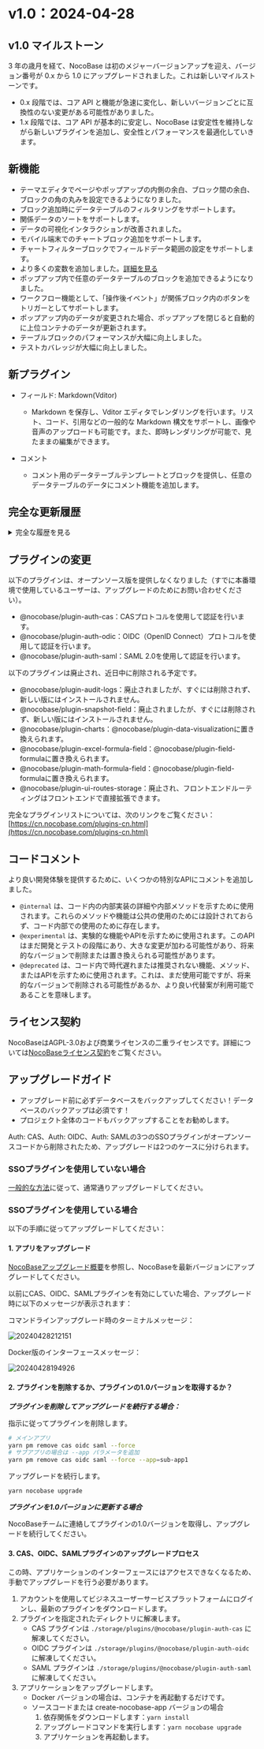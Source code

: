 # v1.0：2024-04-28

## v1.0 マイルストーン

3 年の歳月を経て、NocoBase は初のメジャーバージョンアップを迎え、バージョン番号が 0.x から 1.0 にアップグレードされました。これは新しいマイルストーンです。

- 0.x 段階では、コア API と機能が急速に変化し、新しいバージョンごとに互換性のない変更がある可能性がありました。
- 1.x 段階では、コア API が基本的に安定し、NocoBase は安定性を維持しながら新しいプラグインを追加し、安全性とパフォーマンスを最適化していきます。

## 新機能

- テーマエディタでページやポップアップの内側の余白、ブロック間の余白、ブロックの角の丸みを設定できるようになりました。
- ブロック追加時にデータテーブルのフィルタリングをサポートします。
- 関係データのソートをサポートします。
- データの可視化インタラクションが改善されました。
- モバイル端末でのチャートブロック追加をサポートします。
- チャートフィルターブロックでフィールドデータ範囲の設定をサポートします。
- より多くの変数を追加しました。[詳細を見る](https://docs-jp.nocobase.com/handbook/ui/variables)
- ポップアップ内で任意のデータテーブルのブロックを追加できるようになりました。
- ワークフロー機能として、「操作後イベント」が関係ブロック内のボタンをトリガーとしてサポートします。
- ポップアップ内のデータが変更された場合、ポップアップを閉じると自動的に上位コンテナのデータが更新されます。
- テーブルブロックのパフォーマンスが大幅に向上しました。
- テストカバレッジが大幅に向上しました。

## 新プラグイン

- フィールド: Markdown(Vditor)

  - Markdown を保存し、Vditor エディタでレンダリングを行います。リスト、コード、引用などの一般的な Markdown 構文をサポートし、画像や音声のアップロードも可能です。また、即時レンダリングが可能で、見たままの編集ができます。

- コメント

  - コメント用のデータテーブルテンプレートとブロックを提供し、任意のデータテーブルのデータにコメント機能を追加します。

## 完全な更新履歴
<details>
<summary>完全な履歴を見る</summary>

- feat(plugin-workflow): 同期後にリストを更新 <u>#4177</u>
- feat(plugin-workflow): タイトル上にワークフローキーをツールチップとして表示 <u>#4178</u>
- test(plugin-workflow): テストケースを追加 <u>#4199</u>
- chore: APIキャッシュ制御ヘッダー <u>#4203</u>
- feat: ローカルから vditor の依存関係を読み込む <u>#4190</u>
- test: 数字の区切り文字テスト <u>#4204</u>
- fix: 数値フィールドは区切り設定をサポートする必要があります <u>#4197</u>
- fix(plugin-workflow): 体験を洗練する <u>#4195</u>
- chore: インポートおよびエクスポートの警告文を最適化 <u>#4196</u>
- refactor: 外部データソースコレクションマネージャー <u>#4193</u>
- fix: 環境バグ <u>#4191</u>
- fix: 関連フィールドの空のオペレーター <u>#4189</u>
- chore: e2e テストを追加 <u>#4184</u>
- fix: vditor のバージョン <u>#4183</u>
- refactor: フォームデータテンプレートのロケール改善 <u>#4188</u>
- test: 自動テストを追加 <u>#4098</u>
- chore: データソースロガーインスタンス <u>#4181</u>
- chore: 関連リポジトリでデータベースインスタンスを取得 <u>#4179</u>
- chore: 変数用の e2e テストを追加 <u>#4152</u>
- chore: コレクションのデバッグメッセージを定義 <u>#4176</u>
- chore: ビューコレクションの unsupportedFields <u>#4155</u>
- feat: プラグインフィールドマークダウン vditor を追加 <u>#4065</u>
- fix: バルク編集フォームの acl アクションエラー <u>#4166</u>
- fix: 関連フィールドで uuid 外部キーを自動作成 <u>#4160</u>
- fix(plugin-fm): 混乱を招くサイズ制限ヒントを修正 <u>#4153</u>
- fix(users): users:updateProfile の改善 <u>#4162</u>
- fix(client): API URL を取得 <u>#4161</u>
- feat: plugin-ui-routes-storage を削除 <u>#4140</u>
- fix: cytoscape のバージョンをロック <u>#4158</u>
- refactor: コレクションテンプレートの presetFieldsDisabled サポート <u>#4159</u>
- fix: グリッドスキーマ <u>#4157</u>
- client ユニットテスト <u>#4150</u>
- fix: 対象キーが主キーでない多対多の関連を更新 <u>#4146</u>
- refactor: フォームデータテンプレートのロケール改善 <u>#4148</u>
- fix(database): 配列フィールドの列名 <u>#4110</u>
- test: アクション e2e テストでリフレッシュ <u>#4147</u>
- fix(custom-request): コンテンツタイプの設定をサポート <u>#4144</u>
- chore: 現在のレコード変数をフォームから非推奨にする <u>#4063</u>
- feat(Theme): トークンをいくつか追加 <u>#4137</u>
- fix(client): 警告をいくつか修正 <u>#4143</u>
- style: tableActionColumn スタイルを改善 <u>#4138</u>
- fix: actionBar スタイルを改善 <u>#4123</u>
- chore: 削除競合時の警告メッセージ <u>#4141</u>
- fix(plugin-workflow-manual): 担当者がいないときにノードを通過させることを許可 <u>#4139</u>

</details>

## プラグインの変更

以下のプラグインは、オープンソース版を提供しなくなりました（すでに本番環境で使用しているユーザーは、アップグレードのためにお問い合わせください）。

- @nocobase/plugin-auth-cas：CASプロトコルを使用して認証を行います。
- @nocobase/plugin-auth-odic：OIDC（OpenID Connect）プロトコルを使用して認証を行います。
- @nocobase/plugin-auth-saml：SAML 2.0を使用して認証を行います。

以下のプラグインは廃止され、近日中に削除される予定です。

- @nocobase/plugin-audit-logs：廃止されましたが、すぐには削除されず、新しい版にはインストールされません。
- @nocobase/plugin-snapshot-field：廃止されましたが、すぐには削除されず、新しい版にはインストールされません。
- @nocobase/plugin-charts：@nocobase/plugin-data-visualizationに置き換えられます。
- @nocobase/plugin-excel-formula-field：@nocobase/plugin-field-formulaに置き換えられます。
- @nocobase/plugin-math-formula-field：@nocobase/plugin-field-formulaに置き換えられます。
- @nocobase/plugin-ui-routes-storage：廃止され、フロントエンドルーティングはフロントエンドで直接拡張できます。

完全なプラグインリストについては、次のリンクをご覧ください：[https://cn.nocobase.com/plugins-cn.html](https://cn.nocobase.com/plugins-cn.html)

## コードコメント

より良い開発体験を提供するために、いくつかの特別なAPIにコメントを追加しました。

- `@internal` は、コード内の内部実装の詳細や内部メソッドを示すために使用されます。これらのメソッドや機能は公共の使用のためには設計されておらず、コード内部での使用のために存在します。
- `@experimental` は、実験的な機能やAPIを示すために使用されます。このAPIはまだ開発とテストの段階にあり、大きな変更が加わる可能性があり、将来的なバージョンで削除または置き換えられる可能性があります。
- `@deprecated` は、コード内で時代遅れまたは推奨されない機能、メソッド、またはAPIを示すために使用されます。これは、まだ使用可能ですが、将来的なバージョンで削除される可能性があるか、より良い代替案が利用可能であることを意味します。

## ライセンス契約

NocoBaseはAGPL-3.0および商業ライセンスの二重ライセンスです。詳細については[NocoBaseライセンス契約](https://cn.nocobase.com/agreement-cn.html)をご覧ください。

## アップグレードガイド

- アップグレード前に必ずデータベースをバックアップしてください！データベースのバックアップは必須です！
- プロジェクト全体のコードもバックアップすることをお勧めします。

Auth: CAS、Auth: OIDC、Auth: SAMLの3つのSSOプラグインがオープンソースコードから削除されたため、アップグレードは2つのケースに分けられます。

### SSOプラグインを使用していない場合

[一般的な方法](https://docs-jp.nocobase.com/welcome/getting-started/upgrading)に従って、通常通りアップグレードしてください。

### SSOプラグインを使用している場合

以下の手順に従ってアップグレードしてください：

#### 1. アプリをアップグレード

[NocoBaseアップグレード概要](/welcome/getting-started/upgrading)を参照し、NocoBaseを最新バージョンにアップグレードしてください。

以前にCAS、OIDC、SAMLプラグインを有効にしていた場合、アップグレード時に以下のメッセージが表示されます：

コマンドラインアップグレード時のターミナルメッセージ：

![20240428212151](https://static-docs.nocobase.com/20240428212151.png)

Docker版のインターフェースメッセージ：

![20240428194926](https://static-docs.nocobase.com/20240428194926.png)

#### 2. プラグインを削除するか、プラグインの1.0バージョンを取得するか？

***プラグインを削除してアップグレードを続行する場合：***

指示に従ってプラグインを削除します。

```bash
# メインアプリ
yarn pm remove cas oidc saml --force
# サブアプリの場合は --app パラメータを追加
yarn pm remove cas oidc saml --force --app=sub-app1
```

アップグレードを続行します。

```bash
yarn nocobase upgrade
```

***プラグインを1.0バージョンに更新する場合***

NocoBaseチームに連絡してプラグインの1.0バージョンを取得し、アップグレードを続行してください。

#### 3. CAS、OIDC、SAMLプラグインのアップグレードプロセス

この時、アプリケーションのインターフェースにはアクセスできなくなるため、手動でアップグレードを行う必要があります。

1. アカウントを使用してビジネスユーザーサービスプラットフォームにログインし、最新のプラグインをダウンロードします。
2. プラグインを指定されたディレクトリに解凍します。
    - CAS プラグインは `./storage/plugins/@nocobase/plugin-auth-cas` に解凍してください。
    - OIDC プラグインは `./storage/plugins/@nocobase/plugin-auth-oidc` に解凍してください。
    - SAML プラグインは `./storage/plugins/@nocobase/plugin-auth-saml` に解凍してください。
3. アプリケーションをアップグレードします。
    - Docker バージョンの場合は、コンテナを再起動するだけです。
    - ソースコードまたは create-nocobase-app バージョンの場合
        1. 依存関係をダウンロードします：`yarn install`
        2. アップグレードコマンドを実行します：`yarn nocobase upgrade`
        3. アプリケーションを再起動します。

